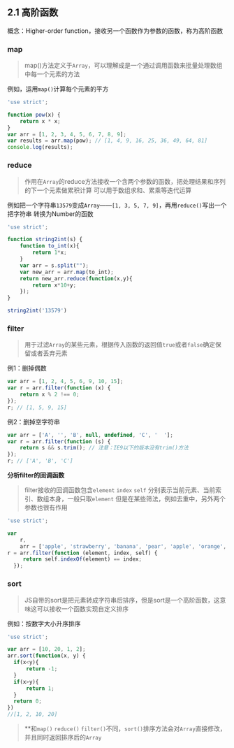 ## 2.1 高阶函数

概念：Higher-order function，接收另一个函数作为参数的函数，称为高阶函数

### map
> map()方法定义于`Array`，可以理解成是一个通过调用函数来批量处理数组中每一个元素的方法

例如，运用`map()`计算每个元素的平方
```javascript 1.8
'use strict';

function pow(x) {
    return x * x;
}
var arr = [1, 2, 3, 4, 5, 6, 7, 8, 9];
var results = arr.map(pow); // [1, 4, 9, 16, 25, 36, 49, 64, 81]
console.log(results);
```

### reduce
> 作用在`Array`的reduce方法接收一个含两个参数的函数，把处理结果和序列的下一个元素做累积计算
可以用于数组求和、累乘等迭代运算

例如把一个字符串`13579`变成`Array`——`[1, 3, 5, 7, 9]`，再用`reduce()`写出一个把字符串
转换为Number的函数

```javascript 1.8
'use strict';

function string2int(s) {
    function to_int(x){
        return 1*x;
    }
    var arr = s.split("");
    var new_arr = arr.map(to_int);
    return new_arr.reduce(function(x,y){
        return x*10+y;
    });
}

string2int('13579')
```

### filter
> 用于过滤`Array`的某些元素，根据传入函数的返回值`true`或者`false`确定保留或者丢弃元素

例1：删掉偶数
```javascript 1.8
var arr = [1, 2, 4, 5, 6, 9, 10, 15];
var r = arr.filter(function (x) {
    return x % 2 !== 0;
});
r; // [1, 5, 9, 15]
```

例2：删掉空字符串
```javascript 1.8
var arr = ['A', '', 'B', null, undefined, 'C', '  '];
var r = arr.filter(function (s) {
    return s && s.trim(); // 注意：IE9以下的版本没有trim()方法
});
r; // ['A', 'B', 'C']
```

**分析filter的回调函数**
> filter接收的回调函数包含`element` `index` `self` 分别表示当前元素、当前索引、数组本身，一般只取`element`
但是在某些筛法，例如去重中，另外两个参数也很有作用
```javascript 1.8
'use strict';

var
    r,
    arr = ['apple', 'strawberry', 'banana', 'pear', 'apple', 'orange', 'orange', 'strawberry'];
r = arr.filter(function (element, index, self) {
     return self.indexOf(element) == index;
  });
```

### sort
> JS自带的sort是把元素转成字符串后排序，但是sort是一个高阶函数，这意味这可以接收一个函数实现自定义排序

例如：按数字大小升序排序
```javascript 1.8
'use strict';

var arr = [10, 20, 1, 2];
arr.sort(function(x, y) {
  if(x<y){
      return -1;
  }
  if(x>y){
      return 1;
  }
  return 0;
})
//[1, 2, 10, 20]
```
> **和`map()` `reduce()` `filter()`不同，`sort()`排序方法会对`Array`直接修改，并且同时返回排序后的`Array`

